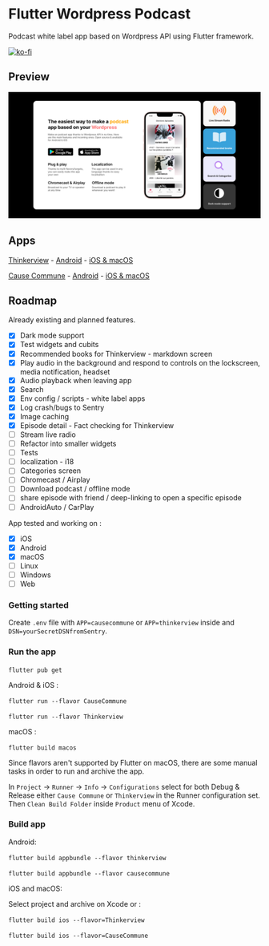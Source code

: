 # Flutter Wordpress Podcast

Podcast white label app based on Wordpress API using Flutter framework.

[![ko-fi](https://www.ko-fi.com/img/githubbutton_sm.svg)](https://ko-fi.com/P5P813IQT)

## Preview

![screenshot](https://github.com/PierreBresson/flutter-wordpress-podcast/blob/main/preview.png)

## Apps

[Thinkerview](https://www.thinkerview.com/) - [Android](https://play.google.com/store/apps/details?id=com.thinkerview&hl=fr) - [iOS & macOS](https://apps.apple.com/us/app/thinkerview/id1406076265?ls=1)

[Cause Commune](https://cause-commune.fm/) - [Android](https://play.google.com/store/apps/details?id=com.cause.commune) - [iOS & macOS](https://apps.apple.com/us/app/cause-commune/id1458650964?ls=1)

## Roadmap

Already existing and planned features.

- [x] Dark mode support
- [x] Test widgets and cubits
- [x] Recommended books for Thinkerview - markdown screen
- [x] Play audio in the background and respond to controls on the lockscreen, media notification, headset
- [x] Audio playback when leaving app
- [x] Search
- [x] Env config / scripts - white label apps
- [x] Log crash/bugs to Sentry
- [x] Image caching
- [x] Episode detail - Fact checking for Thinkerview
- [ ] Stream live radio
- [ ] Refactor into smaller widgets
- [ ] Tests
- [ ] localization - i18
- [ ] Categories screen
- [ ] Chromecast / Airplay
- [ ] Download podcast / offline mode
- [ ] share episode with friend / deep-linking to open a specific episode
- [ ] AndroidAuto / CarPlay

App tested and working on :

- [x] iOS
- [x] Android
- [x] macOS
- [ ] Linux
- [ ] Windows
- [ ] Web

### Getting started

Create `.env` file with `APP=causecommune` or `APP=thinkerview` inside and `DSN=yourSecretDSNfromSentry`.

### Run the app

`flutter pub get`

Android & iOS :

`flutter run --flavor CauseCommune`

`flutter run --flavor Thinkerview`

macOS :

`flutter build macos`

Since flavors aren't supported by Flutter on macOS, there are some manual tasks in order to run and archive the app.

In `Project` -> `Runner` -> `Info` -> `Configurations` select for both Debug & Release either `Cause Commune` or `Thinkerview` in the Runner configuration set. Then `Clean Build Folder` inside `Product` menu of Xcode.

### Build app

Android:

`flutter build appbundle --flavor thinkerview`

`flutter build appbundle --flavor causecommune`

iOS and macOS:

Select project and archive on Xcode or :

`flutter build ios --flavor=Thinkerview`

`flutter build ios --flavor=CauseCommune`
